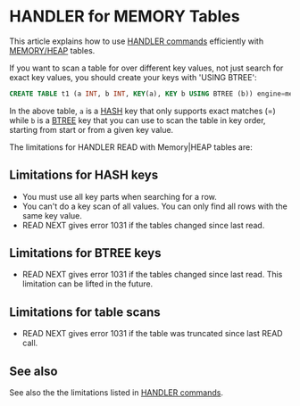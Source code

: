 # HANDLER for MEMORY Tables

This article explains how to use [HANDLER commands](/sql-statements-structure/nosql/handler/handler-commands/) efficiently with [MEMORY/HEAP](/replication/optimization-and-tuning/query-optimizations/guiduuid-performance/mariadb/memory-storage-engine/) tables.

If you want to scan a table for over different key values, not just search for exact key values, you should create your keys with 'USING BTREE':

```sql
CREATE TABLE t1 (a INT, b INT, KEY(a), KEY b USING BTREE (b)) engine=memory;
```

In the above table, `a` is a [HASH](/kb/en/storage-engine-index-types/#hash-indexes) key that only supports exact matches (=) while `b` is a [BTREE](/kb/en/storage-engine-index-types/#b-tree-indexes) key that you can use to scan the table in key order, starting from start or from a given key value.

The limitations for HANDLER READ with Memory|HEAP tables are:

## Limitations for HASH keys

- You must use all key parts when searching for a row.
- You can't do a key scan of all values. You can only find all rows with the same key value.
- READ NEXT gives error 1031 if the tables changed since last read.

## Limitations for BTREE keys

- READ NEXT gives error 1031 if the tables changed since last read. This limitation can be lifted in the future.

## Limitations for table scans

- READ NEXT gives error 1031 if the table was truncated since last READ call.

## See also

See also the the limitations listed in [HANDLER commands](/sql-statements-structure/nosql/handler/handler-commands/).